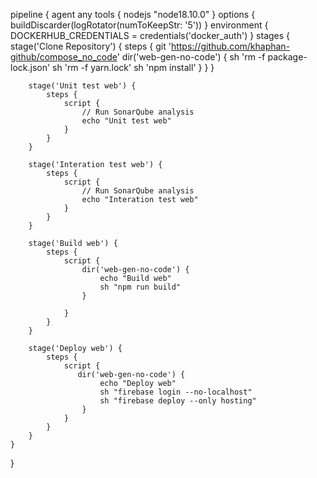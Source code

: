 pipeline {
    agent any
    tools {
        nodejs "node18.10.0"
    }
    options {
        buildDiscarder(logRotator(numToKeepStr: '5'))
    }
    environment {
        DOCKERHUB_CREDENTIALS = credentials('docker_auth')
    }
    stages {
        stage('Clone Repository') {
            steps {
                git 'https://github.com/khaphan-github/compose_no_code'
                dir('web-gen-no-code') {
                    sh 'rm -f package-lock.json'
                    sh 'rm -f yarn.lock'
                    sh 'npm install'
                }
            }
        }
        
        stage('Unit test web') {
            steps {
                script {
                    // Run SonarQube analysis
                    echo "Unit test web"
                }
            }
        }
        
        stage('Interation test web') {
            steps {
                script {
                    // Run SonarQube analysis
                    echo "Interation test web"
                }
            }
        }
        
        stage('Build web') {
            steps {
                script {
                    dir('web-gen-no-code') {
                        echo "Build web"
                        sh "npm run build"
                    }
                  
                }
            }
        }
        
        stage('Deploy web') {
            steps {
                script {
                   dir('web-gen-no-code') {
                        echo "Deploy web"
                        sh "firebase login --no-localhost"
                        sh "firebase deploy --only hosting"
                    }
                }
            }
        }
    }
}

